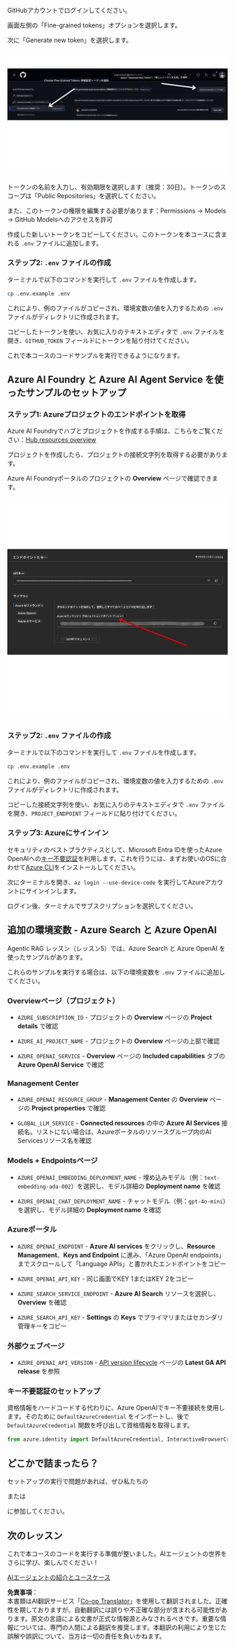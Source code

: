 <!--
CO_OP_TRANSLATOR_METADATA:
{
  "original_hash": "76945069b52a49cd0432ae3e0b0ba22e",
  "translation_date": "2025-07-12T07:46:18+00:00",
  "source_file": "00-course-setup/README.md",
  "language_code": "ja"
}
-->
GitHubアカウントでログインしてください。

画面左側の「Fine-grained tokens」オプションを選択します。

次に「Generate new token」を選択します。

![Generate Token](../../../translated_images/generate-token.9748d7585dd004cb4119b5aac724baff49c3a85791701b5e8ba3274b037c5b66.ja.png)

トークンの名前を入力し、有効期限を選択します（推奨：30日）。トークンのスコープは「Public Repositories」を選択してください。

また、このトークンの権限を編集する必要があります：Permissions -> Models -> GitHub Modelsへのアクセスを許可

作成した新しいトークンをコピーしてください。このトークンを本コースに含まれる `.env` ファイルに追加します。

### ステップ2: `.env` ファイルの作成

ターミナルで以下のコマンドを実行して `.env` ファイルを作成します。

```bash
cp .env.example .env
```

これにより、例のファイルがコピーされ、環境変数の値を入力するための `.env` ファイルがディレクトリに作成されます。

コピーしたトークンを使い、お気に入りのテキストエディタで `.env` ファイルを開き、`GITHUB_TOKEN` フィールドにトークンを貼り付けてください。

これで本コースのコードサンプルを実行できるようになります。

## Azure AI Foundry と Azure AI Agent Service を使ったサンプルのセットアップ

### ステップ1: Azureプロジェクトのエンドポイントを取得

Azure AI Foundryでハブとプロジェクトを作成する手順は、こちらをご覧ください：[Hub resources overview](https://learn.microsoft.com/en-us/azure/ai-foundry/concepts/ai-resources)

プロジェクトを作成したら、プロジェクトの接続文字列を取得する必要があります。

Azure AI Foundryポータルのプロジェクトの **Overview** ページで確認できます。

![Project Connection String](../../../translated_images/project-endpoint.8cf04c9975bbfbf18f6447a599550edb052e52264fb7124d04a12e6175e330a5.ja.png)

### ステップ2: `.env` ファイルの作成

ターミナルで以下のコマンドを実行して `.env` ファイルを作成します。

```bash
cp .env.example .env
```

これにより、例のファイルがコピーされ、環境変数の値を入力するための `.env` ファイルがディレクトリに作成されます。

コピーした接続文字列を使い、お気に入りのテキストエディタで `.env` ファイルを開き、`PROJECT_ENDPOINT` フィールドに貼り付けてください。

### ステップ3: Azureにサインイン

セキュリティのベストプラクティスとして、Microsoft Entra IDを使ったAzure OpenAIへの[キー不要認証](https://learn.microsoft.com/azure/developer/ai/keyless-connections?tabs=csharp%2Cazure-cli?WT.mc_id=academic-105485-koreyst)を利用します。これを行うには、まずお使いのOSに合わせて[Azure CLI](https://learn.microsoft.com/cli/azure/install-azure-cli?WT.mc_id=academic-105485-koreyst)をインストールしてください。

次にターミナルを開き、`az login --use-device-code` を実行してAzureアカウントにサインインします。

ログイン後、ターミナルでサブスクリプションを選択してください。

## 追加の環境変数 - Azure Search と Azure OpenAI

Agentic RAG レッスン（レッスン5）では、Azure Search と Azure OpenAI を使ったサンプルがあります。

これらのサンプルを実行する場合は、以下の環境変数を `.env` ファイルに追加してください。

### Overviewページ（プロジェクト）

- `AZURE_SUBSCRIPTION_ID` - プロジェクトの **Overview** ページの **Project details** で確認

- `AZURE_AI_PROJECT_NAME` - プロジェクトの **Overview** ページの上部で確認

- `AZURE_OPENAI_SERVICE` - **Overview** ページの **Included capabilities** タブの **Azure OpenAI Service** で確認

### Management Center

- `AZURE_OPENAI_RESOURCE_GROUP` - **Management Center** の **Overview** ページの **Project properties** で確認

- `GLOBAL_LLM_SERVICE` - **Connected resources** の中の **Azure AI Services** 接続名。リストにない場合は、Azureポータルのリソースグループ内のAI Servicesリソース名を確認

### Models + Endpointsページ

- `AZURE_OPENAI_EMBEDDING_DEPLOYMENT_NAME` - 埋め込みモデル（例：`text-embedding-ada-002`）を選択し、モデル詳細の **Deployment name** を確認

- `AZURE_OPENAI_CHAT_DEPLOYMENT_NAME` - チャットモデル（例：`gpt-4o-mini`）を選択し、モデル詳細の **Deployment name** を確認

### Azureポータル

- `AZURE_OPENAI_ENDPOINT` - **Azure AI services** をクリックし、**Resource Management**、**Keys and Endpoint** に進み、「Azure OpenAI endpoints」までスクロールして「Language APIs」と書かれたエンドポイントをコピー

- `AZURE_OPENAI_API_KEY` - 同じ画面でKEY 1またはKEY 2をコピー

- `AZURE_SEARCH_SERVICE_ENDPOINT` - **Azure AI Search** リソースを選択し、**Overview** を確認

- `AZURE_SEARCH_API_KEY` - **Settings** の **Keys** でプライマリまたはセカンダリ管理キーをコピー

### 外部ウェブページ

- `AZURE_OPENAI_API_VERSION` - [API version lifecycle](https://learn.microsoft.com/en-us/azure/ai-services/openai/api-version-deprecation#latest-ga-api-release) ページの **Latest GA API release** を参照

### キー不要認証のセットアップ

資格情報をハードコードする代わりに、Azure OpenAIでキー不要接続を使用します。そのために `DefaultAzureCredential` をインポートし、後で `DefaultAzureCredential` 関数を呼び出して資格情報を取得します。

```python
from azure.identity import DefaultAzureCredential, InteractiveBrowserCredential
```

## どこかで詰まったら？

セットアップの実行で問題があれば、ぜひ私たちの

または

に参加してください。

## 次のレッスン

これで本コースのコードを実行する準備が整いました。AIエージェントの世界をさらに学び、楽しんでください！

[AIエージェントの紹介とユースケース](../01-intro-to-ai-agents/README.md)

**免責事項**：  
本書類はAI翻訳サービス「[Co-op Translator](https://github.com/Azure/co-op-translator)」を使用して翻訳されました。正確性を期しておりますが、自動翻訳には誤りや不正確な部分が含まれる可能性があります。原文の言語による文書が正式な情報源とみなされるべきです。重要な情報については、専門の人間による翻訳を推奨します。本翻訳の利用により生じた誤解や誤訳について、当方は一切の責任を負いかねます。
